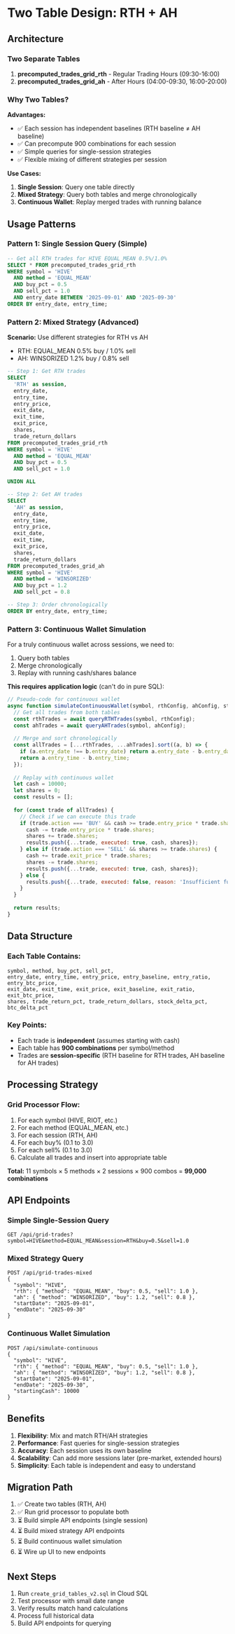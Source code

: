 # Two Table Design: RTH + AH

## Architecture

### Two Separate Tables
1. **precomputed_trades_grid_rth** - Regular Trading Hours (09:30-16:00)
2. **precomputed_trades_grid_ah** - After Hours (04:00-09:30, 16:00-20:00)

### Why Two Tables?

**Advantages:**
- ✅ Each session has independent baselines (RTH baseline ≠ AH baseline)
- ✅ Can precompute 900 combinations for each session
- ✅ Simple queries for single-session strategies
- ✅ Flexible mixing of different strategies per session

**Use Cases:**
1. **Single Session**: Query one table directly
2. **Mixed Strategy**: Query both tables and merge chronologically
3. **Continuous Wallet**: Replay merged trades with running balance

## Usage Patterns

### Pattern 1: Single Session Query (Simple)

```sql
-- Get all RTH trades for HIVE EQUAL_MEAN 0.5%/1.0%
SELECT * FROM precomputed_trades_grid_rth
WHERE symbol = 'HIVE'
  AND method = 'EQUAL_MEAN'
  AND buy_pct = 0.5
  AND sell_pct = 1.0
  AND entry_date BETWEEN '2025-09-01' AND '2025-09-30'
ORDER BY entry_date, entry_time;
```

### Pattern 2: Mixed Strategy (Advanced)

**Scenario:** Use different strategies for RTH vs AH
- RTH: EQUAL_MEAN 0.5% buy / 1.0% sell
- AH: WINSORIZED 1.2% buy / 0.8% sell

```sql
-- Step 1: Get RTH trades
SELECT 
  'RTH' as session,
  entry_date,
  entry_time,
  entry_price,
  exit_date,
  exit_time,
  exit_price,
  shares,
  trade_return_dollars
FROM precomputed_trades_grid_rth
WHERE symbol = 'HIVE'
  AND method = 'EQUAL_MEAN'
  AND buy_pct = 0.5
  AND sell_pct = 1.0

UNION ALL

-- Step 2: Get AH trades
SELECT 
  'AH' as session,
  entry_date,
  entry_time,
  entry_price,
  exit_date,
  exit_time,
  exit_price,
  shares,
  trade_return_dollars
FROM precomputed_trades_grid_ah
WHERE symbol = 'HIVE'
  AND method = 'WINSORIZED'
  AND buy_pct = 1.2
  AND sell_pct = 0.8

-- Step 3: Order chronologically
ORDER BY entry_date, entry_time;
```

### Pattern 3: Continuous Wallet Simulation

For a truly continuous wallet across sessions, we need to:
1. Query both tables
2. Merge chronologically
3. Replay with running cash/shares balance

**This requires application logic** (can't do in pure SQL):

```javascript
// Pseudo-code for continuous wallet
async function simulateContinuousWallet(symbol, rthConfig, ahConfig, startDate, endDate) {
  // Get all trades from both tables
  const rthTrades = await queryRTHTrades(symbol, rthConfig);
  const ahTrades = await queryAHTrades(symbol, ahConfig);
  
  // Merge and sort chronologically
  const allTrades = [...rthTrades, ...ahTrades].sort((a, b) => {
    if (a.entry_date !== b.entry_date) return a.entry_date - b.entry_date;
    return a.entry_time - b.entry_time;
  });
  
  // Replay with continuous wallet
  let cash = 10000;
  let shares = 0;
  const results = [];
  
  for (const trade of allTrades) {
    // Check if we can execute this trade
    if (trade.action === 'BUY' && cash >= trade.entry_price * trade.shares) {
      cash -= trade.entry_price * trade.shares;
      shares += trade.shares;
      results.push({...trade, executed: true, cash, shares});
    } else if (trade.action === 'SELL' && shares >= trade.shares) {
      cash += trade.exit_price * trade.shares;
      shares -= trade.shares;
      results.push({...trade, executed: true, cash, shares});
    } else {
      results.push({...trade, executed: false, reason: 'Insufficient funds/shares'});
    }
  }
  
  return results;
}
```

## Data Structure

### Each Table Contains:
```
symbol, method, buy_pct, sell_pct,
entry_date, entry_time, entry_price, entry_baseline, entry_ratio, entry_btc_price,
exit_date, exit_time, exit_price, exit_baseline, exit_ratio, exit_btc_price,
shares, trade_return_pct, trade_return_dollars, stock_delta_pct, btc_delta_pct
```

### Key Points:
- Each trade is **independent** (assumes starting with cash)
- Each table has **900 combinations** per symbol/method
- Trades are **session-specific** (RTH baseline for RTH trades, AH baseline for AH trades)

## Processing Strategy

### Grid Processor Flow:
1. For each symbol (HIVE, RIOT, etc.)
2. For each method (EQUAL_MEAN, etc.)
3. For each session (RTH, AH)
4. For each buy% (0.1 to 3.0)
5. For each sell% (0.1 to 3.0)
6. Calculate all trades and insert into appropriate table

**Total:** 11 symbols × 5 methods × 2 sessions × 900 combos = **99,000 combinations**

## API Endpoints

### Simple Single-Session Query
```
GET /api/grid-trades?symbol=HIVE&method=EQUAL_MEAN&session=RTH&buy=0.5&sell=1.0
```

### Mixed Strategy Query
```
POST /api/grid-trades-mixed
{
  "symbol": "HIVE",
  "rth": { "method": "EQUAL_MEAN", "buy": 0.5, "sell": 1.0 },
  "ah": { "method": "WINSORIZED", "buy": 1.2, "sell": 0.8 },
  "startDate": "2025-09-01",
  "endDate": "2025-09-30"
}
```

### Continuous Wallet Simulation
```
POST /api/simulate-continuous
{
  "symbol": "HIVE",
  "rth": { "method": "EQUAL_MEAN", "buy": 0.5, "sell": 1.0 },
  "ah": { "method": "WINSORIZED", "buy": 1.2, "sell": 0.8 },
  "startDate": "2025-09-01",
  "endDate": "2025-09-30",
  "startingCash": 10000
}
```

## Benefits

1. **Flexibility**: Mix and match RTH/AH strategies
2. **Performance**: Fast queries for single-session strategies
3. **Accuracy**: Each session uses its own baseline
4. **Scalability**: Can add more sessions later (pre-market, extended hours)
5. **Simplicity**: Each table is independent and easy to understand

## Migration Path

1. ✅ Create two tables (RTH, AH)
2. ✅ Run grid processor to populate both
3. ⏳ Build simple API endpoints (single session)
4. ⏳ Build mixed strategy API endpoints
5. ⏳ Build continuous wallet simulation
6. ⏳ Wire up UI to new endpoints

## Next Steps

1. Run `create_grid_tables_v2.sql` in Cloud SQL
2. Test processor with small date range
3. Verify results match hand calculations
4. Process full historical data
5. Build API endpoints for querying